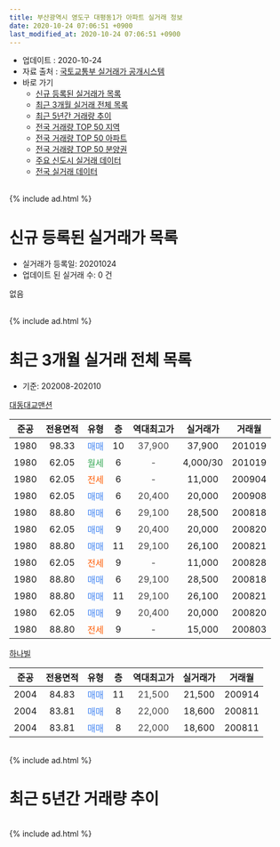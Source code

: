 ```yaml
---
title: 부산광역시 영도구 대평동1가 아파트 실거래 정보
date: 2020-10-24 07:06:51 +0900
last_modified_at: 2020-10-24 07:06:51 +0900
---
```


* 업데이트 : 2020-10-24
* 자료 출처 : [국토교통부 실거래가 공개시스템](http://rt.molit.go.kr)
* 바로 가기
    * [신규 등록된 실거래가 목록](#신규-등록된-실거래가-목록)
    * [최근 3개월 실거래 전체 목록](#최근-3개월-실거래-전체-목록)
    * [최근 5년간 거래량 추이](#최근-5년간-거래량-추이)
    * [전국 거래량 TOP 50 지역](https://inasie.github.io/apt-trade-info/최근-3개월-전국에서-가장-거래가-많이-발생한-지역)
    * [전국 거래량 TOP 50 아파트](https://inasie.github.io/apt-trade-info/최근-3개월-전국에서-가장-거래가-많이-발생한-아파트)
    * [전국 거래량 TOP 50 분양권](https://inasie.github.io/apt-trade-info/최근-3개월-전국에서-가장-거래가-많이-발생한-분양권)
    * [주요 신도시 실거래 데이터](https://inasie.github.io/apt-trade-info/주요-신도시)
    * [전국 실거래 데이터](https://inasie.github.io/apt-trade-info/전국)
<br>
{% include ad.html %}
<br>

# 신규 등록된 실거래가 목록
* 실거래가 등록일: 20201024
* 업데이트 된 실거래 수: 0 건

없음

<br>
{% include ad.html %}
<br>

# 최근 3개월 실거래 전체 목록
* 기준: 202008-202010


[대동대교맨션](https://search.naver.com/search.naver?query=%EB%B6%80%EC%82%B0%EA%B4%91%EC%97%AD%EC%8B%9C+%EC%98%81%EB%8F%84%EA%B5%AC+%EB%8C%80%ED%8F%89%EB%8F%991%EA%B0%80+%EB%8C%80%EB%8F%99%EB%8C%80%EA%B5%90%EB%A7%A8%EC%85%98)

|준공|전용면적|유형|층|역대최고가|실거래가|거래월|
|:---:|:---:|:---:|:---:|:---:|:---:|:---:|
|1980|98.33|<span style="color:#4285f3">매매</span>|10|<span style="color:#444444">37,900</span>|37,900|201019|
|1980|62.05|<span style="color:#34a853">월세</span>|6|<span style="color:#444444">-</span>|4,000/30|201019|
|1980|62.05|<span style="color:#ff5a00">전세</span>|6|<span style="color:#444444">-</span>|11,000|200904|
|1980|62.05|<span style="color:#4285f3">매매</span>|6|<span style="color:#444444">20,400</span>|20,000|200908|
|1980|88.80|<span style="color:#4285f3">매매</span>|6|<span style="color:#444444">29,100</span>|28,500|200818|
|1980|62.05|<span style="color:#4285f3">매매</span>|9|<span style="color:#444444">20,400</span>|20,000|200820|
|1980|88.80|<span style="color:#4285f3">매매</span>|11|<span style="color:#444444">29,100</span>|26,100|200821|
|1980|62.05|<span style="color:#ff5a00">전세</span>|9|<span style="color:#444444">-</span>|11,000|200828|
|1980|88.80|<span style="color:#4285f3">매매</span>|6|<span style="color:#444444">29,100</span>|28,500|200818|
|1980|88.80|<span style="color:#4285f3">매매</span>|11|<span style="color:#444444">29,100</span>|26,100|200821|
|1980|62.05|<span style="color:#4285f3">매매</span>|9|<span style="color:#444444">20,400</span>|20,000|200820|
|1980|88.80|<span style="color:#ff5a00">전세</span>|9|<span style="color:#444444">-</span>|15,000|200803|

[하나빌](https://search.naver.com/search.naver?query=%EB%B6%80%EC%82%B0%EA%B4%91%EC%97%AD%EC%8B%9C+%EC%98%81%EB%8F%84%EA%B5%AC+%EB%8C%80%ED%8F%89%EB%8F%991%EA%B0%80+%ED%95%98%EB%82%98%EB%B9%8C)

|준공|전용면적|유형|층|역대최고가|실거래가|거래월|
|:---:|:---:|:---:|:---:|:---:|:---:|:---:|
|2004|84.83|<span style="color:#4285f3">매매</span>|11|<span style="color:#444444">21,500</span>|21,500|200914|
|2004|83.81|<span style="color:#4285f3">매매</span>|8|<span style="color:#444444">22,000</span>|18,600|200811|
|2004|83.81|<span style="color:#4285f3">매매</span>|8|<span style="color:#444444">22,000</span>|18,600|200811|


<br>
{% include ad.html %}
<br>

# 최근 5년간 거래량 추이


<div style="width:100%;">
    <canvas id="deal_progress" height="200"></canvas>
</div>

<script>
new Chart(document.getElementById("deal_progress"), {
    type: 'line',
    data: {
        labels: ['201510','201511','201512','201601','201602','201603','201604','201605','201606','201607','201608','201609','201610','201611','201612','201701','201702','201703','201704','201705','201706','201707','201708','201709','201710','201711','201712','201801','201802','201803','201804','201805','201806','201807','201808','201809','201810','201811','201812','201901','201902','201903','201904','201905','201906','201907','201908','201909','201910','201911','201912','202001','202002','202003','202004','202005','202006','202007','202008','202009','202010'],
        datasets: [{
            label: '매매',
            pointRadius: 1,
            data: [4, 1, 4, 0, 2, 2, 3, 10, 7, 2, 3, 1, 3, 3, 4, 4, 3, 3, 5, 4, 3, 3, 4, 6, 3, 5, 8, 2, 1, 2, 4, 1, 3, 1, 1, 0, 0, 0, 0, 0, 1, 2, 2, 2, 1, 2, 1, 1, 1, 1, 2, 0, 5, 2, 3, 2, 7, 3, 8, 2, 1],
            borderColor: "rgba(255, 201, 14, 1)",
            backgroundColor: "rgba(255, 201, 14, 0.5)",
            fill: false,
            lineTension: 0
        },{
            label: '전월세',
            pointRadius: 1,
            data: [0, 3, 2, 0, 0, 3, 1, 3, 1, 5, 2, 1, 2, 2, 3, 2, 1, 1, 1, 1, 0, 1, 1, 2, 2, 2, 5, 0, 0, 1, 3, 4, 2, 1, 1, 1, 2, 1, 1, 1, 0, 2, 2, 0, 2, 3, 2, 1, 1, 0, 4, 2, 1, 2, 0, 4, 2, 1, 2, 1, 1],
            borderColor: "rgba(0, 141, 185, 1)",
            backgroundColor: "rgba(0, 141, 185, 0.5)",
            fill: false,
            lineTension: 0
        }
        ]
    },
    options: {
        responsive: true,
        title: {
            display: false
        },
        tooltips: {
            mode: 'index',
            intersect: false
        },
        hover: {
            mode: 'nearest',
            intersect: true
        },
        scales: {
            xAxes: [{
                display: true,
                scaleLabel: {
                    display: true,
                    labelString: '년/월'
                }
            }],
            yAxes: [{
                display: true,
                ticks: {
                    suggestedMin: 0,
                },
                scaleLabel: {
                    display: true,
                    labelString: '실거래 수'
                }
            }]
        }
    }
});

</script>


<br>
{% include ad.html %}
<br>

